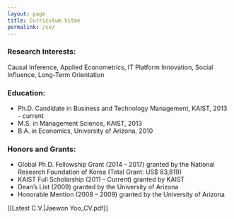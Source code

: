 ```yaml
---
layout: page
title: Curriculum Vitae
permalink: /cv/
---
```


### Research Interests:
Causal Inference, Applied Econometrics, IT Platform Innovation, Social Influence, Long-Term Orientation

### Education:
* Ph.D. Candidate in Business and Technology Management, KAIST, 2013 - current
* M.S. in Management Science, KAIST, 2013 
* B.A. in Economics, University of Arizona, 2010

### Honors and Grants:
* Global Ph.D. Fellowship Grant (2014 - 2017) granted by the National Research Foundation of Korea (Total Grant: US$ 83,819)
* KAIST Full Scholarship (2011 – Current) granted by KAIST
* Dean’s List (2009) granted by the University of Arizona
* Honorable Mention (2008 – 2009) granted by the University of Arizona
    
[[Latest C.V.|Jaewon Yoo_CV.pdf]]

